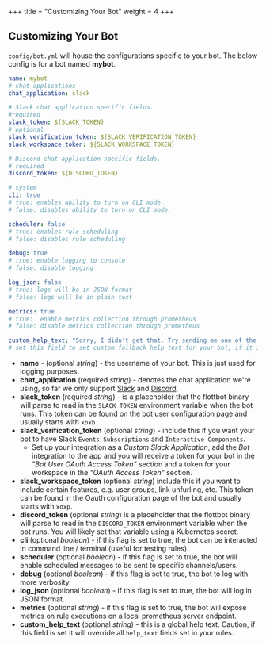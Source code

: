 +++
title = "Customizing Your Bot"
weight = 4
+++

## Customizing Your Bot

`config/bot.yml` will house the configurations specific to your bot. The below config is for a bot named **mybot**.

```yaml
name: mybot
# chat applications
chat_application: slack

# Slack chat application specific fields.
#required
slack_token: ${SLACK_TOKEN}
# optional
slack_verification_token: ${SLACK_VERIFICATION_TOKEN}
slack_workspace_token: ${SLACK_WORKSPACE_TOKEN}

# Discord chat application specific fields.
# required
discord_token: ${DISCORD_TOKEN}

# system
cli: true
# true: enables ability to turn on CLI mode.
# false: disables ability to turn on CLI mode.

scheduler: false
# true: enables rule scheduling
# false: disables rule scheduling

debug: true
# true: enable logging to console
# false: disable logging

log_json: false
# true: logs will be in JSON format
# false: logs will be in plain text

metrics: true
# true:  enable metrics collection through prometheus
# false: disable metrics collection through prometheus

custom_help_text: "Sorry, I didn't get that. Try sending me one of the following commands: \n `cats` \n `today`"
# set this field to set custom fallback help text for your bot, if it is unset it will send a generic help message with rules and their usage.
```

* **name** - (optional _string_) - the username of your bot. This is just used for logging purposes.
* **chat_application** (required _string_) - denotes the chat application we're using, so far we only support [Slack](slack.com) and [Discord](https://discordapp.com/).
* **slack_token** (required _string_) - is a placeholder that the flottbot binary will parse to read in the `SLACK_TOKEN` environment variable when the bot runs. This token can be found on the bot user configuration page and usually starts with `xoxb`
* **slack_verification_token** (optional _string_) - include this if you want your bot to have Slack `Events Subscriptions` and `Interactive Components`.
  * Set up your integration as a _Custom Slack Application_, add the _Bot_ integration to the app and you will receive a token for your bot in the _"Bot User OAuth Access Token"_ section and a token for your workspace in the _"OAuth Access Token"_ section.
* **slack_workspace_token** (optional _string_) include this if you want to include certain features, e.g. user groups, link unfurling, etc. This token can be found in the Oauth configuration page of the bot and usually starts with `xoxp`.
* **discord_token** (optional _string_) is a placeholder that the flottbot binary will parse to read in the `DISCORD_TOKEN` environment variable when the bot runs. You will likely set that variable using a Kubernetes secret.
* **cli** (optional _boolean_) - if this flag is set to true, the bot can be interacted in command line / terminal (useful for testing rules).
* **scheduler** (optional _boolean_) - if this flag is set to true, the bot will enable scheduled messages to be sent to specific channels/users.
* **debug** (optional _boolean_) - if this flag is set to true, the bot to log with more verbosity.
* **log_json** (optional _boolean_) - if this flag is set to true, the bot will log in JSON format.
* **metrics** (optional _string_) - if this flag is set to true, the bot will expose metrics on rule executions on a local prometheus server endpoint.
* **custom_help_text** (optional _string_) - this is a global help text. Caution, if this field is set it will override all `help_text` fields set in your rules.
